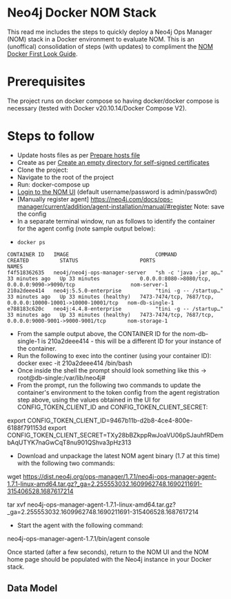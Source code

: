 # Neo4j Docker NOM Stack
This read me includes the steps to quickly deploy a Neo4j Ops Manager (NOM) stack in a Docker environment to evaluate NOM. This is an (unoffical) consolidation of steps (with updates) to compliment the [NOM Docker First Look Guide](https://neo4j.com/docs/ops-manager/current/first-look/docker-first-look/). 

# Prerequisites

The project runs on docker compose so having docker/docker compose is necessary (tested with Docker v20.10.14/Docker Compose V2).

# Steps to follow

* Update hosts files as per [Prepare hosts file](https://neo4j.com/docs/ops-manager/current/first-look/docker-first-look/#_prepare_hosts_file)
* Create as per [Create an empty directory for self-signed certificates](https://neo4j.com/docs/ops-manager/current/first-look/docker-first-look/#_create_an_empty_directory_for_self_signed_certificates)
* Clone the project: 
* Navigate to the root of the project
* Run: docker-compose up
* [Login to the NOM UI](https://server:8080/) (default username/password is admin/passw0rd)
* [Manually register agent] https://neo4j.com/docs/ops-manager/current/addition/agent-installation/manual/#register Note: save the config
* In a separate terminal window, run as follows to identify the container for the agent config (note sample output below):
*     docker ps    
```
CONTAINER ID   IMAGE                            COMMAND                  CREATED          STATUS                    PORTS                                                           NAMES
f4f518362635   neo4j/neo4j-ops-manager-server   "sh -c 'java -jar ap…"   33 minutes ago   Up 33 minutes             0.0.0.0:8080->8080/tcp, 0.0.0.0:9090->9090/tcp                  nom-server-1
210a2deee414   neo4j:5.5.0-enterprise           "tini -g -- /startup…"   33 minutes ago   Up 33 minutes (healthy)   7473-7474/tcp, 7687/tcp, 0.0.0.0:10000-10001->10000-10001/tcp   nom-db-single-1
e788183c620c   neo4j:4.4.8-enterprise           "tini -g -- /startup…"   33 minutes ago   Up 33 minutes (healthy)   7473-7474/tcp, 7687/tcp, 0.0.0.0:9000-9001->9000-9001/tcp       nom-storage-1
```
* From the sample output above, the CONTAINER ID for the nom-db-single-1 is 210a2deee414 - this will be a different ID for your instance of the container.
* Run the following to exec into the continer (using your container ID): docker exec -it 210a2deee414 /bin/bash
* Once inside the shell the prompt should look something like this -> root@db-single:/var/lib/neo4j#
* From the prompt, run the following two commands to update the container's environment to the token config from the agent registration step above, using the values obtained in the UI for CONFIG_TOKEN_CLIENT_ID and CONFIG_TOKEN_CLIENT_SECRET:

export CONFIG_TOKEN_CLIENT_ID=9467b11b-d2b8-4ce4-800e-6188f791153d
export CONFIG_TOKEN_CLIENT_SECRET=TXy28bBZkppRwJoaVU06pSJauhfRDembAqUTYK7naGwCqT8nu901QShva3pHz313

* Download and unpackage the latest NOM agent binary (1.7 at this time) with the following two commands:

wget https://dist.neo4j.org/ops-manager/1.7.1/neo4j-ops-manager-agent-1.7.1-linux-amd64.tar.gz?_ga=2.255553032.1609962748.1690211691-315406528.1687617214

tar xvf neo4j-ops-manager-agent-1.7.1-linux-amd64.tar.gz?_ga=2.255553032.1609962748.1690211691-315406528.1687617214

* Start the agent with the following command:

neo4j-ops-manager-agent-1.7.1/bin/agent console

Once started (after a few seconds), return to the NOM UI and the NOM home page should be populated with the Neo4j instance in your Docker stack. 




## Data Model
